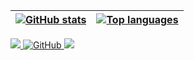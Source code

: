 | <a href="https://github.com/anuraghazra/github-readme-stats"><img align="center" src="https://github-readme-stats.vercel.app/api?username=nullisdefined&show_icons=true&include_all_commits=true&theme=noctis_minimus&hide_border=true" alt="GitHub stats" /></a> | <a href="https://github.com/anuraghazra/github-readme-stats"><img align="center" src="https://github-readme-stats.vercel.app/api/top-langs/?username=nullisdefined&layout=compact&theme=noctis_minimus&hide_border=true" alt="Top languages" /></a> |
| :-------------: | :-------------: |

<a href="mailto:jaeuu.dev@gmail.com">
  <img src="https://img.shields.io/badge/jaeuu.dev@gmail.com-D14836?style=for-the-badge&logo=gmail&logoColor=white"/>
</a> <a href = "https://github.com/nullisdefined"><img alt="GitHub" src ="https://img.shields.io/badge/GitHub-181717.svg?&style=for-the-badge&logo=GitHub&logoColor=white"/> <a href="https://velog.io/@jaeg00l">
  <img src="https://img.shields.io/badge/Velog-1EBC8F?style=for-the-badge&logo=velog&logoColor=white"/>
</a>
